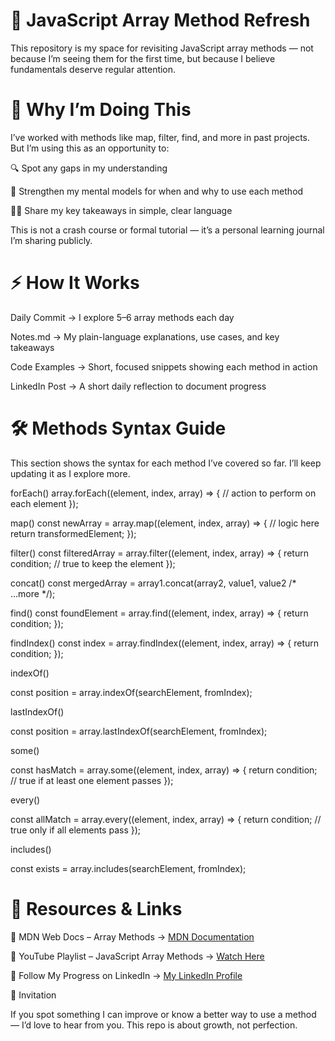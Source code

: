 # 🚀 JavaScript Array Method Refresh


This repository is my space for revisiting JavaScript array methods — not because I’m seeing them for the first time, but because I believe fundamentals deserve regular attention.

# 📌 Why I’m Doing This

I’ve worked with methods like map, filter, find, and more in past projects. But I’m using this as an opportunity to:

  🔍 Spot any gaps in my understanding
  
  🧠 Strengthen my mental models for when and why to use each method
  
  ✍🏽 Share my key takeaways in simple, clear language

This is not a crash course or formal tutorial — it’s a personal learning journal I’m sharing publicly.

# ⚡ How It Works

Daily Commit → I explore 5–6 array methods each day

Notes.md → My plain-language explanations, use cases, and key takeaways

Code Examples → Short, focused snippets showing each method in action

LinkedIn Post → A short daily reflection to document progress

# 🛠 Methods Syntax Guide

This section shows the syntax for each method I’ve covered so far. I’ll keep updating it as I explore more.

 forEach()
array.forEach((element, index, array) => {
  // action to perform on each element
});

 map()
const newArray = array.map((element, index, array) => {
  // logic here
  return transformedElement;
});

 filter()
const filteredArray = array.filter((element, index, array) => {
  return condition; // true to keep the element
});

 concat()
const mergedArray = array1.concat(array2, value1, value2 /* ...more */);

 find()
const foundElement = array.find((element, index, array) => {
  return condition;
});

 findIndex()
const index = array.findIndex((element, index, array) => {
  return condition;
});

indexOf()

const position = array.indexOf(searchElement, fromIndex);


lastIndexOf()

const position = array.lastIndexOf(searchElement, fromIndex);


some()

const hasMatch = array.some((element, index, array) => {
  return condition; // true if at least one element passes
});


every()

const allMatch = array.every((element, index, array) => {
  return condition; // true only if all elements pass
});


includes()

const exists = array.includes(searchElement, fromIndex);


# 📎 Resources & Links

📄 MDN Web Docs – Array Methods → [MDN Documentation](https://developer.mozilla.org/en-US/docs/Web/JavaScript/Reference/Global_Objects/Array)

🎥 YouTube Playlist – JavaScript Array Methods → [Watch Here](https://youtu.be/RVxuGCWZ_8E?si=2uzjoWAjG9IW4FbK)

💼 Follow My Progress on LinkedIn → [My LinkedIn Profile](https://www.linkedin.com/in/muhammed-o-012277329/)

🤝 Invitation

If you spot something I can improve or know a better way to use a method — I’d love to hear from you.
This repo is about growth, not perfection.
